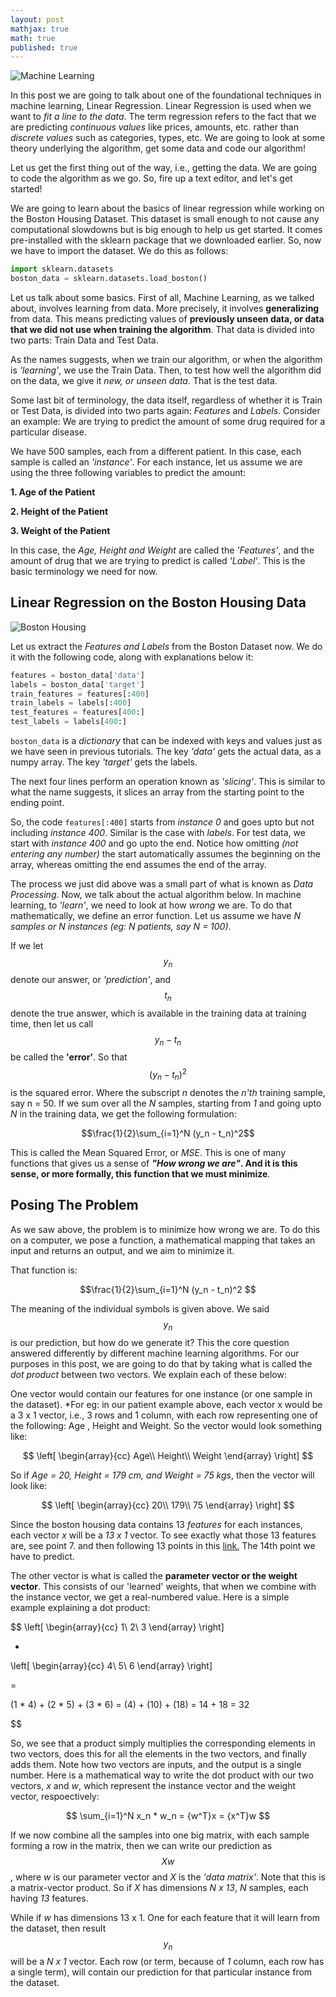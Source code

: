 ```yaml
---
layout: post
mathjax: true
math: true
published: true
---
```



![Machine Learning]({{site.baseurl}}/images/LR.png)

In this post we are going to talk about one of the foundational techniques in machine learning, Linear Regression. Linear Regression is used when we want to *fit a line to the data*. The term regression refers to the fact that we are predicting *continuous values* like prices, amounts, etc. rather than *discrete values* such as categories, types, etc. We are going to look at some theory underlying the algorithm, get some data and code our algorithm!

Let us get the first thing out of the way, i.e., getting the data. We are going to code the algorithm as we go. So, fire up a text editor, and let's get started!

We are going to learn about the basics of linear regression while working on the Boston Housing Dataset. This dataset is small enough to not cause any computational slowdowns but is big enough to help us get started. It comes pre-installed with the sklearn package that we downloaded earlier. So, now we have to import the dataset. We do this as follows:

```python
import sklearn.datasets
boston_data = sklearn.datasets.load_boston()
```

Let us talk about some basics. First of all, Machine Learning, as we talked about, involves learning from data. More precisely, it involves **generalizing** from data. This means predicting values of **previously unseen data, or data that we did not use when training the algorithm**. That data is divided into two parts: Train Data and Test Data. 

As the names suggests, when we train our algorithm, or when the algorithm is *'learning'*, we use the Train Data. Then, to test how well the algorithm did on the data, we give it *new, or unseen data*. That is the test data. 

Some last bit of terminology, the data itself, regardless of whether it is Train or Test Data, is divided into two parts again: *Features* and *Labels*. Consider an example: We are trying to predict the amount of some drug required for a particular disease. 

We have 500 samples, each from a different patient. In this case, each sample is called an *'instance'*. For each instance, let us assume we are using the three following variables to predict the amount:

**1. Age of the Patient**

**2. Height of the Patient**

**3. Weight of the Patient**

In this case, the *Age, Height and Weight* are called the *'Features'*, and the amount of drug that we are trying to predict is called *'Label'*. This is the basic terminology we need for now.

## Linear Regression on the Boston Housing Data


![Boston Housing]({{site.baseurl}}/images/houses.jpg)


Let us extract the *Features and Labels* from the Boston Dataset now. We do it with the following code, along with explanations below it:


```python
features = boston_data['data']
labels = boston_data['target']
train_features = features[:400]
train_labels = labels[:400]
test_features = features[400:]
test_labels = labels[400:]
```


`boston_data` is a *dictionary* that can be indexed with keys and values just as we have seen in previous tutorials. The key *'data'* gets the actual data, as a numpy array. The key *'target'* gets the labels. 

The next four lines perform an operation known as *'slicing'*. This is similar to what the name suggests, it slices an array from the starting point to the ending point. 

So, the code `features[:400]` starts from *instance 0* and goes upto but not including *instance 400*. Similar is the case with *labels*. For test data, we start with *instance 400* and go upto the end. Notice how omitting *(not entering any number)* the start automatically assumes the beginning on the array, whereas omitting the end assumes the end of the array. 


The process we just did above was a small part of what is known as *Data Processing*. Now, we talk about the actual algorithm below.
In machine learning, to *'learn'*, we need to look at how *wrong* we are. To do that mathematically, we define an error function. Let us assume we have *N samples or N instances (eg: N patients, say N = 100)*.

If we let $$y_n$$ denote our answer, or *'prediction'*, and $$t_n$$ denote the true answer, which is available in the training data at training time, then let us call $$y_n - t_n$$ be called the **'error'**.
So that $$(y_n - t_n)^2$$ is the squared error. Where the subscript *n* denotes the *n'th* training sample, say n = 50. If we sum over all the *N* samples, starting from *1* and going upto *N* in the training data, we get the following formulation:

$$\frac{1}{2}\sum_{i=1}^N (y_n - t_n)^2$$

This is called the Mean Squared Error, or *MSE*. This is one of many functions that gives us a sense of ***"How wrong we are"*. And it is this sense, or more formally, this function that we must minimize**.


## Posing The Problem

As we saw above, the problem is to minimize how wrong we are. To do this on a computer, we pose a function, a mathematical mapping that takes an input and returns an output, and we aim to minimize it.

That function is:

$$\frac{1}{2}\sum_{i=1}^N (y_n - t_n)^2 $$

The meaning of the individual symbols is given above. We said $$y_n$$ is our prediction, but how do we generate it? This the core question answered differently by different machine learning algorithms. For our purposes in this post, we are going to do that by taking what is called the *dot product* between two vectors. We explain each of these below:

One vector would contain our features for one instance (or one sample in the dataset). *For eg: in our patient example above, each vector x would be a 3 x 1 vector, i.e., 3 rows and 1 column, with each row representing one of the following: Age , Height and Weight. So the vector would look something like:

$$ \left[ 
\begin{array}{cc}
	Age\\
  	Height\\
    Weight
\end{array}
\right]
$$

So if *Age = 20, Height = 179 cm, and Weight = 75 kgs*, then the vector will look like:

$$ \left[ 
\begin{array}{cc}
	20\\
  	179\\
    75
\end{array}
\right]
$$


Since the boston housing data contains 13 *features* for each instances, each vector *x* will be a *13 x 1* vector. To see exactly what those 13 features are, see point 7. and then  following 13 points in this [link.](https://archive.ics.uci.edu/ml/machine-learning-databases/housing/housing.names) The 14th point we have to predict.

The other vector is what is called the **parameter vector or the weight vector**. This consists of our 'learned' weights, that when we combine with the instance vector, we get a real-numbered value. Here is a simple example explaining a dot product:

$$ \left[ 
\begin{array}{cc}
	1\\
  	2\\
    3
\end{array}
\right]

*

\left[ 
\begin{array}{cc}
	4\\
  	5\\
    6
\end{array}
\right]

=

(1 * 4) + (2 * 5) + (3 * 6) = (4) + (10) + (18) = 14 + 18 = 32

$$


So, we see that a product simply multiplies the corresponding elements in two vectors, does this for all the elements in the two vectors, and finally adds them. Note how two vectors are inputs, and the output is a single number. Here is a mathematical way to write the dot product with our two vectors, *x* and *w*, which represent the instance vector and the weight vector, respoectively:

$$ \sum_{i=1}^N x_n * w_n = {w^T}x = {x^T}w $$

If we now combine all the samples into one big matrix, with each sample forming a row in the matrix, then we can write our prediction as $$ Xw $$ , where *w* is our parameter vector and *X* is the *'data matrix'*. Note that this is a matrix-vector product. So if *X* has dimensions *N x 13*, *N* samples, each having *13* features. 

While if *w* has dimensions 13 x 1. One for each feature that it will learn from the dataset, then result $$y_n$$ will be a *N x 1* vector. Each row (or term, because of *1* column, each row has a single term), will contain our prediction for that particular instance from the dataset.









